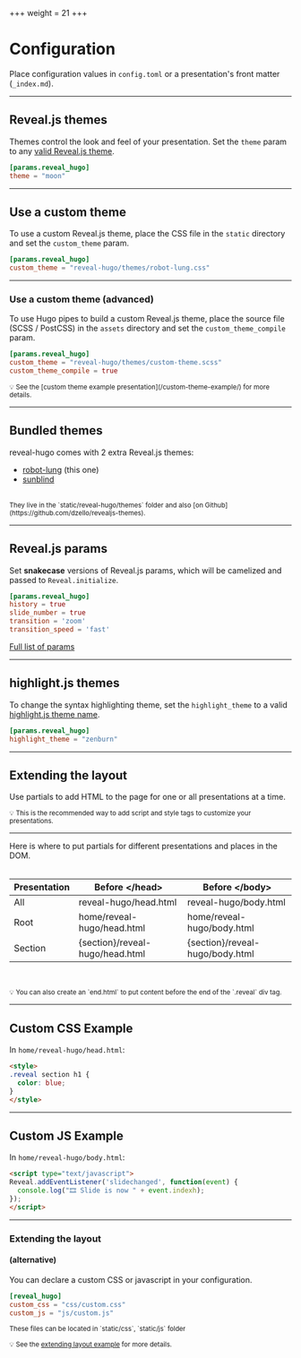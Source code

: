 +++
weight = 21
+++

# Configuration

Place configuration values in `config.toml` or a presentation's front matter (`_index.md`).

---

## Reveal.js themes

Themes control the look and feel of your presentation. Set the `theme` param to any [valid Reveal.js theme](https://github.com/hakimel/reveal.js/#theming).

```toml
[params.reveal_hugo]
theme = "moon"
```

---

## Use a custom theme

To use a custom Reveal.js theme, place the CSS file in the `static` directory and set the `custom_theme` param.

```toml
[params.reveal_hugo]
custom_theme = "reveal-hugo/themes/robot-lung.css"
```

---

### Use a custom theme (advanced)

To use Hugo pipes to build a custom Reveal.js theme, place the source file (SCSS / PostCSS) in the `assets` directory and set the `custom_theme_compile` param.

```toml
[params.reveal_hugo]
custom_theme = "reveal-hugo/themes/custom-theme.scss"
custom_theme_compile = true
```

<small>
💡 See the [custom theme example presentation](/custom-theme-example/) for more details.
</small>

---

## Bundled themes

reveal-hugo comes with 2 extra Reveal.js themes:

- [robot-lung](https://github.com/dzello/revealjs-themes#robot-lung) (this one)
- [sunblind](https://github.com/dzello/revealjs-themes#sunblind)

<br>
<small>
They live in the `static/reveal-hugo/themes` folder and also [on Github](https://github.com/dzello/revealjs-themes).
</small>

---

## Reveal.js params

Set **snakecase** versions of Reveal.js params, which will be camelized and passed to `Reveal.initialize`.

```toml
[params.reveal_hugo]
history = true
slide_number = true
transition = 'zoom'
transition_speed = 'fast'
```

[Full list of params](https://github.com/hakimel/reveal.js/#configuration)

---

## highlight.js themes

To change the syntax highlighting theme, set the `highlight_theme`
to a valid [highlight.js theme name](https://highlightjs.org/static/demo/).

```toml
[params.reveal_hugo]
highlight_theme = "zenburn"
```

---

## Extending the layout

Use partials to add HTML to the page for one or all presentations at a time.

<small>
💡 This is the recommended way to add script and style tags to customize your presentations.
</small>

---

Here is where to put partials for different presentations and places in the DOM.
<br><br>

| Presentation | Before &lt;/head&gt;            | Before &lt;/body&gt;            |
|--------------|---------------------------------|---------------------------------|
| All          | reveal-hugo/head.html           | reveal-hugo/body.html           |
| Root         | home/reveal-hugo/head.html      | home/reveal-hugo/body.html      |
| Section      | {section}/reveal-hugo/head.html | {section}/reveal-hugo/body.html |

&nbsp;

<small>
💡 You can also create an `end.html` to put content before the end of the `.reveal` div tag.
</small>

---

## Custom CSS Example

In `home/reveal-hugo/head.html`:

```html
<style>
.reveal section h1 {
  color: blue;
}
</style>
```

---

## Custom JS Example

In `home/reveal-hugo/body.html`:

```html
<script type="text/javascript">
Reveal.addEventListener('slidechanged', function(event) {
  console.log("🎞️ Slide is now " + event.indexh);
});
</script>
```

---

### Extending the layout 
#### (alternative)

You can declare a custom CSS or javascript in your configuration.

```toml
[reveal_hugo]
custom_css = "css/custom.css"
custom_js = "js/custom.js"
```

<small>
These files can be located in `static/css`, `static/js` folder 

💡 See the [extending layout example](/extending-layout-example/#) for more details.
</small>
